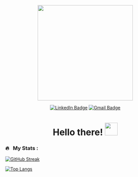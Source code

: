 <p align="center"><img src="https://media.giphy.com/media/qgQUggAC3Pfv687qPC/giphy.gif" width="300"/></p>

<div id="badges">
    <p align="center">
        <a href="https://www.linkedin.com/in/kaustubhajgaonkar/"><img src="https://img.shields.io/badge/LinkedIn-blue?style=for-the-badge&logo=linkedin&logoColor=white" alt="LinkedIn Badge"></a>
        <a href="mailto:kaustubh2398@gmail.com"><img src="https://img.shields.io/badge/Gmail-D14836?style=for-the-badge&logo=gmail&logoColor=white" alt="Gmail Badge">
        </a>
    </p>
</div>

<!--Uncomment later for-->
<!--p align="center"><img src="https://komarev.com/ghpvc/?username=kaustubh43&style=flat-square&color=blue" alt=""></p-->


<h1 align="center">Hello there! <img src="https://media.giphy.com/media/hvRJCLFzcasrR4ia7z/giphy.gif" width="40"></h1>



### 🔥 &nbsp; My Stats :

[![GitHub Streak](http://github-readme-streak-stats.herokuapp.com?user=kaustubh43&theme=dark&background=000000)](https://git.io/streak-stats)

[![Top Langs](https://github-readme-stats.vercel.app/api/top-langs/?username=kaustubh43&layout=compact&theme=vision-friendly-dark)](https://github.com/anuraghazra/github-readme-stats)


